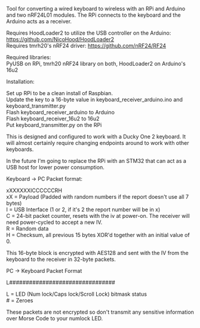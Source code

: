 Tool for converting a wired keyboard to wireless with an RPi and Arduino and two nRF24L01 modules. The RPi connects to the keyboard and the Arduino acts as a receiver.

Requires HoodLoader2 to utilize the USB controller on the Arduino: https://github.com/NicoHood/HoodLoader2  
Requires tmrh20's nRF24 driver: https://github.com/nRF24/RF24  

Required libraries:  
PyUSB on RPi, tmrh20 nRF24 library on both, HoodLoader2 on Arduino's 16u2  

Installation:  
  
Set up RPi to be a clean install of Raspbian.  
Update the key to a 16-byte value in keyboard_receiver_arduino.ino and keyboard_transmitter.py  
Flash keyboard_receiver_arduino to Arduino  
Flash keyboard_receiver_16u2 to 16u2  
Put keyboard_transmitter.py on the RPi  
  
This is designed and configured to work with a Ducky One 2 keyboard. It will almost certainly require changing endpoints around to work with other keyboards.  
  
In the future I'm going to replace the RPi with an STM32 that can act as a USB host for lower power consumption.  
  
Keyboard -> PC Packet format:  

xXXXXXXICCCCCCRH  
xX = Payload (Padded with random numbers if the report doesn't use all 7 bytes)  
I = USB Interface (1 or 2, if it's 2 the report number will be in x)  
C = 24-bit packet counter, resets with the iv at power-on. The receiver will need power-cycled to accept a new IV.  
R = Random data  
H = Checksum, all previous 15 bytes XOR'd together with an initial value of 0.  

This 16-byte block is encrypted with AES128 and sent with the IV from the keyboard to the receiver in 32-byte packets.  



PC -> Keyboard Packet Format  

L################################  

L = LED (Num lock/Caps lock/Scroll Lock) bitmask status  
\# = Zeroes  

These packets are not encrypted so don't transmit any sensitive information over Morse Code to your numlock LED.  
